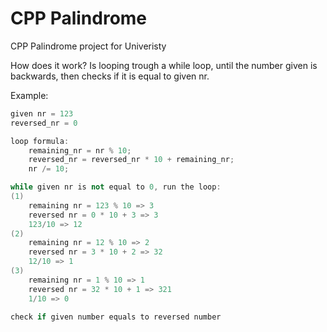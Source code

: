 # CPP Palindrome
 CPP Palindrome project for Univeristy

How does it work?
Is looping trough a while loop, until the number given is backwards, then checks if it is equal to given nr.

Example:

```cpp
given nr = 123
reversed_nr = 0

loop formula:
	remaining_nr = nr % 10;
	reversed_nr = reversed_nr * 10 + remaining_nr;
	nr /= 10;

while given nr is not equal to 0, run the loop:
(1)
    remaining nr = 123 % 10 => 3
    reversed nr = 0 * 10 + 3 => 3
    123/10 => 12
(2)
    remaining nr = 12 % 10 => 2
    reversed nr = 3 * 10 + 2 => 32
    12/10 => 1
(3)
    remaining nr = 1 % 10 => 1
    reversed nr = 32 * 10 + 1 => 321
    1/10 => 0

check if given number equals to reversed number
```
